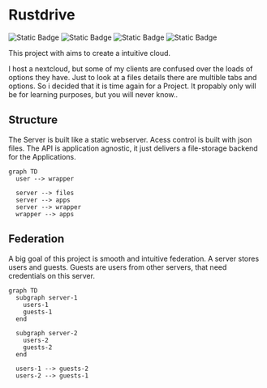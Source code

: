 # Rustdrive

![Static Badge](https://img.shields.io/badge/with_love-orange?style=for-the-badge&logo=rust)
![Static Badge](https://img.shields.io/badge/with_passion-blue?style=for-the-badge&logo=docker&logoColor=white)
![Static Badge](https://img.shields.io/badge/with_patience-yellow?style=for-the-badge&logo=javascript&logoColor=white)
![Static Badge](https://img.shields.io/badge/with_magic-purple?style=for-the-badge&logo=bootstrap&logoColor=white)

This project with aims to create a intuitive cloud.

I host a nextcloud, but some of my clients are confused over the loads of options they have. Just to look at a files details there are multible tabs and options. So i decided that it is time again for a Project. It propably only will be for learning purposes, but you will never know..

## Structure

The Server is built like a static webserver. Acess control is built with json files. The API is application agnostic, it just delivers a file-storage backend for the Applications.

```mermaid
graph TD
  user --> wrapper
  
  server --> files
  server --> apps
  server --> wrapper
  wrapper --> apps
```

## Federation

A big goal of this project is smooth and intuitive federation. A server stores users and guests. Guests are users from other servers, that need credentials on this server. 

```mermaid
graph TD
  subgraph server-1
    users-1
    guests-1
  end

  subgraph server-2
    users-2
    guests-2
  end

  users-1 --> guests-2
  users-2 --> guests-1

```
